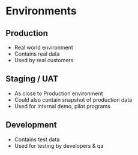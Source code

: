 # Environments
## Production
- Real world environment
- Contains real data
- Used by real customers
## Staging / UAT
- As close to Production environment
- Could also contain snapshot of production data
- Used for internal demo, pilot programs
## Development
- Contains test data
- Used for testing by developers & qa
